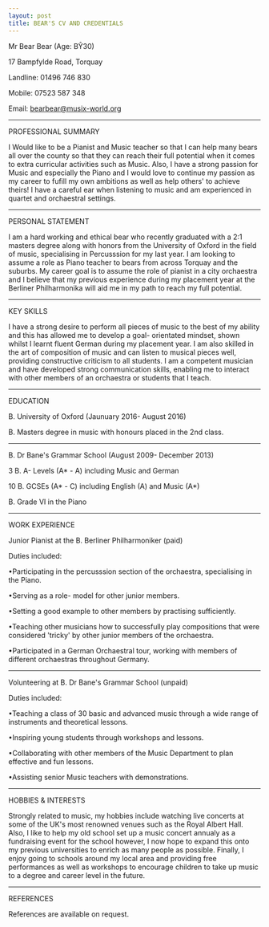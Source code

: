 ```yaml
---
layout: post
title: BEAR'S CV AND CREDENTIALS
---
```


Mr Bear Bear (Age: BŶ30)

17 Bampfylde Road, Torquay

Landline: 01496 746 830

Mobile: 07523 587 348

Email: bearbear@musix-world.org

------------------------------------------------------------------------------------------------------------------------------

PROFESSIONAL SUMMARY

I Would like to be a Pianist and Music teacher so that I can help many bears all over the county so that they can reach their full potential when it comes to extra curricular activities such as Music. Also, I have a strong passion for Music and especially the Piano and I would love to continue my passion as my career to fufill my own ambitions as well as help others' to achieve theirs! I have a careful ear when listening to music and am experienced in quartet and orchaestral settings. 

------------------------------------------------------------------------------------------------------------------------------

PERSONAL STATEMENT

I am a hard working and ethical bear who recently graduated with a 2:1 masters degree along with honors from the University of Oxford in the field of music, specialising in Percusssion for my last year. I am looking to assume a role as Piano teacher to bears from across Torquay and the suburbs. My career goal is to assume the role of pianist in a city orchaestra and I believe that my previous experience during my placement year at the Berliner Philharmonika will aid me in my path to reach my full potential.

------------------------------------------------------------------------------------------------------------------------------

KEY SKILLS

I have a strong desire to perform all pieces of music to the best of my ability and this has allowed me to develop a goal- orientated mindset, shown whilst I learnt fluent German during my placement year. I am also skilled in the art of composition of music and can listen to musical pieces well, providing constructive criticism to all students. I am a competent musician and have developed strong communication skills, enabling me to interact with other members of an orchaestra or students that I teach. 

------------------------------------------------------------------------------------------------------------------------------

EDUCATION

B. University of Oxford (Jaunuary 2016- August 2016)

B. Masters degree in music with honours placed in the 2nd class.

- - - - - - - - - - - - - - - - - - - - - - - - - - - - - - - - - -

B. Dr Bane's Grammar School (August 2009- December 2013)

3 B. A- Levels (A* - A) including Music and German

10 B. GCSEs (A* - C) including English (A) and Music (A*)

B. Grade VI in the Piano

------------------------------------------------------------------------------------------------------------------------------

WORK EXPERIENCE

Junior Pianist at the B. Berliner Philharmoniker (paid)

Duties included:

•Participating in the percusssion section of the orchaestra, specialising in the Piano.

•Serving as a role- model for other junior members.

•Setting a good example to other members by practising sufficiently.

•Teaching other musicians how to successfully play compositions that were considered 'tricky' by other junior members of the orchaestra.

•Participated in a German Orchaestral tour, working with members of different orchaestras throughout Germany.

---------------------------------------------------------------------------------------------------------------------

Volunteering at B. Dr Bane's Grammar School (unpaid)

Duties included: 

•Teaching a class of 30 basic and advanced music through a wide range of instruments and theoretical lessons.

•Inspiring young students through workshops and lessons.

•Collaborating with other members of the Music Department to plan effective and fun lessons.

•Assisting senior Music teachers with demonstrations.

---------------------------------------------------------------------------------------------------

HOBBIES & INTERESTS

Strongly related to music, my hobbies include watching live concerts at some of the UK's most renowned venues such as the Royal Albert Hall. Also, I like to help my old school set up a music concert annualy as a fundraising event for the school however, I now hope to expand this onto my previous universities to enrich as many people as possible. Finally, I enjoy going to schools around my local area and providing free performances as well as workshops to encourage children to take up music to a degree and career level in the future.

-----------------------------------------------------------------------------------

REFERENCES

References are available on request.
